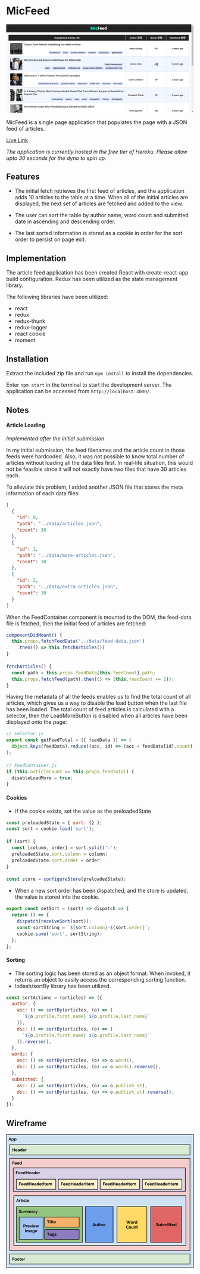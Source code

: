 # MicFeed

![Main View](/docs/main.gif)

MicFeed is a single page application that populates the page with a JSON feed of articles.  

[Live Link](http:/micfeed.herokuapp.com)

*The application is currently hosted in the free tier of Heroku.  Please allow upto 30 seconds for the dyno to spin up.*

## Features

- The initial fetch retrieves the first feed of articles, and the application adds 10 articles to the table at a time.  When all of the initial articles are displayed, the next set of articles are fetched and added to the view.  

- The user can sort the table by author name, word count and submitted date in ascending and descending order.  

- The last sorted information is stored as a cookie in order for the sort order to persist on page exit.

## Implementation

The article feed application has been created React with create-react-app build configuration.  Redux has been utilized as the state management library.  

The following libraries have been utilized:
- react
- redux
- redux-thunk
- redux-logger
- react cookie
- moment

## Installation

Extract the included zip file and run `npm install` to install the dependencies.

Enter `npm start` in the terminal to start the development server.  The application can be accessed from `http://localhost:3000/`.  

## Notes

#### Article Loading
*Implemented after the initial submission*

In my initial submission, the feed filenames and the article count in those feeds were hardcoded.  Also, it was not possible to know total number of articles without loading all the data files first.  In real-life situation, this would not be feasible since it will not exactly have two files that have 30 articles each.  

To alleviate this problem, I added another JSON file that stores the meta information of each data files:

```json
[
  {
    "id": 0,
    "path": "../data/articles.json",
    "count": 30
  },
  {
    "id": 1,
    "path": "../data/more-articles.json",
    "count": 30
  },
  {
    "id": 2,
    "path": "../data/extra-articles.json",
    "count": 30
  }
]
```

When the FeedContainer component is mounted to the DOM, the feed-data file is fetched, then the initial feed of articles are fetched:

```javascript
componentDidMount() {
  this.props.fetchFeedData('../data/feed-data.json')
    .then(() => this.fetchArticles())
}

fetchArticles() {
  const path = this.props.feedData[this.feedCount].path;
  this.props.fetchFeed(path).then(() => (this.feedCount += 1));
}
```

Having the metadata of all the feeds enables us to find the total count of all articles, which gives us a way to disable the load button when the last file has been loaded.  The total count of feed articles is calculated with a selector, then the LoadMoreButton is disabled when all articles have been displayed onto the page:

```javascript
// selector.js
export const getFeedTotal = ({ feedData }) => (
  Object.keys(feedData).reduce((acc, id) => (acc + feedData[id].count), 0)
);

// FeedContainer.js
if (this.articleCount >= this.props.feedTotal) {
  disableLoadMore = true;
}
```

#### Cookies
- If the cookie exists, set the value as the preloadedState

```javascript
const preloadedState = { sort: {} };
const sort = cookie.load('sort');

if (sort) {
  const [column, order] = sort.split('-');
  preloadedState.sort.column = column;
  preloadedState.sort.order = order;
}

const store = configureStore(preloadedState);
```

- When a new sort order has been dispatched, and the store is updated, the value is stored into the cookie.

```javascript
export const setSort = (sort) => dispatch => {
  return () => {
    dispatch(receiveSort(sort));
    const sortString = `${sort.column}-${sort.order}`;
    cookie.save('sort', sortString);
  };
};
```

#### Sorting
- The sorting logic has been stored as an object format.  When invoked, it returns an object to easily access the corresponding sorting function.
- lodash/sortBy library has been utilized.

```javascript
const sortActions = (articles) => ({
  author: {
    asc: () => sortBy(articles, (o) => (
      `${o.profile.first_name} ${o.profile.last_name}`
    )),
    dsc: () => sortBy(articles, (o) => (
      `${o.profile.first_name} ${o.profile.last_name}`
    )).reverse(),
  },
  words: {
    asc: () => sortBy(articles, (o) => o.words),
    dsc: () => sortBy(articles, (o) => o.words).reverse(),
  },
  submitted: {
    asc: () => sortBy(articles, (o) => o.publish_at),
    dsc: () => sortBy(articles, (o) => o.publish_at).reverse(),
  }
});
```

## Wireframe

![Wireframe](/docs/wireframe.png)
